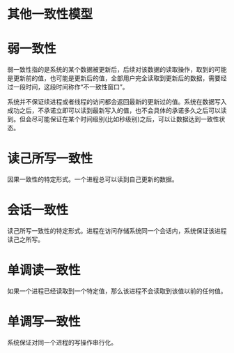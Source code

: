 # 其他一致性模型

# 弱一致性

弱一致性指的是系统的某个数据被更新后，后续对该数据的读取操作，取到的可能是更新前的值，也可能是更新后的值，全部用户完全读取到更新后的数据，需要经过一段时间，这段时间称作“不一致性窗口”。

系统并不保证续进程或者线程的访问都会返回最新的更新过的值。系统在数据写入成功之后，不承诺立即可以读到最新写入的值，也不会具体的承诺多久之后可以读到。但会尽可能保证在某个时间级别(比如秒级别)之后，可以让数据达到一致性状态。

# 读己所写一致性

因果一致性的特定形式。一个进程总可以读到自己更新的数据。

# 会话一致性

读己所写一致性的特定形式。进程在访问存储系统同一个会话内，系统保证该进程读己之所写。

# 单调读一致性

如果一个进程已经读取到一个特定值，那么该进程不会读取到该值以前的任何值。

# 单调写一致性

系统保证对同一个进程的写操作串行化。
